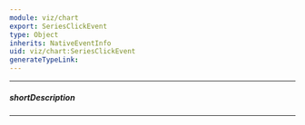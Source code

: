 ```yaml
---
module: viz/chart
export: SeriesClickEvent
type: Object
inherits: NativeEventInfo
uid: viz/chart:SeriesClickEvent
generateTypeLink: 
---
```

---
##### shortDescription
<!-- Description goes here -->

---
<!-- Description goes here -->